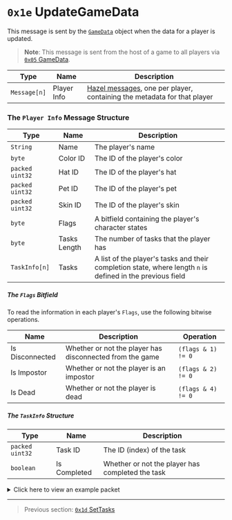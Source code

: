 # `0x1e` UpdateGameData

This message is sent by the [`GameData`](../05_innernetobject_types/03_gamedata.md) object when the data for a player is updated.

> **Note**: This message is sent from the host of a game to all players via [`0x05` GameData](../02_root_message_types/05_gamedata.md).

| Type | Name | Description |
| --- | --- | --- |
| `Message[n]` | Player Info | [Hazel messages](../01_packet_structure/03_the_structure_of_a_hazel_message.md), one per player, containing the metadata for that player |

### The `Player Info` Message Structure

| Type | Name | Description |
| --- | --- | --- |
| `String` | Name | The player's name |
| `byte` | Color ID | The ID of the player's color |
| `packed uint32` | Hat ID | The ID of the player's hat |
| `packed uint32` | Pet ID | The ID of the player's pet |
| `packed uint32` | Skin ID | The ID of the player's skin |
| `byte` | Flags | A bitfield containing the player's character states |
| `byte` | Tasks Length | The number of tasks that the player has |
| `TaskInfo[n]` | Tasks | A list of the player's tasks and their completion state, where length `n` is defined in the previous field |

##### The `Flags` Bitfield

To read the information in each player's `Flags`, use the following bitwise operations.

| Name | Description | Operation |
| --- | --- | --- |
| Is Disconnected | Whether or not the player has disconnected from the game | `(flags & 1) != 0` |
| Is Impostor | Whether or not the player is an impostor | `(flags & 2) != 0` |
| Is Dead | Whether or not the player is dead | `(flags & 4) != 0` |

##### The `TaskInfo` Structure

| Type | Name | Description |
| --- | --- | --- |
| `packed uint32` | Task ID | The ID (index) of the task |
| `boolean` | Is Completed | Whether or not the player has completed the task |

<details>
    <summary>Click here to view an example packet</summary>

```
01                          # Reliable packet
0079                        # Nonce
9f0105                      # Hazel message (tag of 0x05 = GameData)
    d3503f8a                # Game ID: -1975562029 (REDSUS)
    e50002                  # Hazel message (tag of 0x02 = RPC)
        58                  # Sender (GameData) Net ID: 88
        1e                  # RPC Call ID: 30 (UpdateGameData)
        160000              # Hazel message (tag of 0x00 = player 0)
            05416c696365    # Name: Alice
            08              # Color ID: 8 (Purple)
            51              # Hat ID: 81 (Chef's Hat)
            00              # Pet ID: 0 (None)
            00              # Skin ID: 0 (None)
            00              # Flags: None
            05              # Tasks Length: 5
                00  00      # Tasks[0], not completed
                01  00      # Tasks[1], not completed
                02  00      # Tasks[2], not completed
                03  00      # Tasks[3], not completed
                04  00      # Tasks[4], not completed
        160001              # Hazel message (tag of 0x01 = player 1)
            054a616d6573    # Name: James
            04              # Color ID: 4 (Orange)
            31              # Hat ID: 49 (Safari Hat)
            00              # Pet ID: 0 (None)
            00              # Skin ID: 0 (None)
            02              # Flags: Is Impostor
            05              # Tasks Length: 5
                00  00      # Tasks[0], not completed
                01  00      # Tasks[1], not completed
                02  00      # Tasks[2], not completed
                03  00      # Tasks[3], not completed
                04  00      # Tasks[4], not completed
        160003              # Hazel message (tag of 0x03 = player 3)
            054461766964    # Name: David
            00              # Color ID: 0 (Red)
            33              # Hat ID: 51 (Beanie)
            00              # Pet ID: 0 (None)
            00              # Skin ID: 0 (None)
            00              # Flags: None
            05              # Tasks Length: 5
                00  00      # Tasks[0], not completed
                01  00      # Tasks[1], not completed
                02  00      # Tasks[2], not completed
                03  00      # Tasks[3], not completed
                04  00      # Tasks[4], not completed
        160002              # Hazel message (tag of 0x02 = player 2)
            055361726168    # Name: Sarah
            05              # Color ID: 5 (Yellow)
            51              # Hat ID: 81 (Chef's Hat)
            00              # Pet ID: 0 (None)
            00              # Skin ID: 0 (None)
            00              # Flags: None
            05              # Tasks Length: 5
                00  00      # Tasks[0], not completed
                01  00      # Tasks[1], not completed
                02  00      # Tasks[2], not completed
                03  00      # Tasks[3], not completed
                04  00      # Tasks[4], not completed
        160004              # Hazel message (tag of 0x04 = player 4)
            0543696e6479    # Name: Cindy
            03              # Color ID: 3 (Pink)
            1c              # Hat ID: 28 (New Year's Party Hat)
            00              # Pet ID: 0 (None)
            00              # Skin ID: 0 (None)
            02              # Flags: Is Impostor
            05              # Tasks Length: 5
                00  00      # Tasks[0], not completed
                01  00      # Tasks[1], not completed
                02  00      # Tasks[2], not completed
                03  00      # Tasks[3], not completed
                04  00      # Tasks[4], not completed
        160005              # Hazel message (tag of 0x05 = player 5)
            054c61757261    # Name: Laura
            09              # Color ID: 9 (Brown)
            40              # Hat ID: 64 (Mohawk)
            02              # Pet ID: 2 (Mini Crewmate)
            0e              # Skin ID: 14 (Polus Winter Jacket)
            00              # Flags: None
            05              # Tasks Length: 5
                00  00      # Tasks[0], not completed
                01  00      # Tasks[1], not completed
                02  00      # Tasks[2], not completed
                03  00      # Tasks[3], not completed
                04  00      # Tasks[4], not completed
        160008              # Hazel message (tag of 0x08 = player 8)
            05536861756e    # Name: Shaun
            07              # Color ID: 7 (White)
            5a              # Hat ID: 90 (Mini Crewmate)
            00              # Pet ID: 0 (None)
            00              # Skin ID: 0 (None)
            00              # Flags: None
            05              # Tasks Length: 5
                00  00      # Tasks[0], not completed
                01  00      # Tasks[1], not completed
                02  00      # Tasks[2], not completed
                03  00      # Tasks[3], not completed
                04  00      # Tasks[4], not completed
        160009              # Hazel message (tag of 0x09 = player 9)
            0548656e7279    # Name: Logan
            0b              # Color ID: 11 (Light Green)
            27              # Hat ID: 39 (Ten Gallon Hat)
            00              # Pet ID: 0 (None)
            00              # Skin ID: 0 (None)
            00              # Flags: None
            05              # Tasks Length: 5
                00  00      # Tasks[0], not completed
                01  00      # Tasks[1], not completed
                02  00      # Tasks[2], not completed
                03  00      # Tasks[3], not completed
                04  00      # Tasks[4], not completed
        160007              # Hazel message (tag of 0x07 = player 7)
            054d6567616e    # Name: Henry
            0a              # Color ID: 10 (Cyan)
            5d              # Hat ID: 93 (Mini Crewmate Snowman)
            00              # Pet ID: 0 (None)
            00              # Skin ID: 0 (None)
            00              # Flags: None
            05              # Tasks Length: 5
                00  00      # Tasks[0], not completed
                01  00      # Tasks[1], not completed
                02  00      # Tasks[2], not completed
                03  00      # Tasks[3], not completed
                04  00      # Tasks[4], not completed
```
</details>

---

> Previous section: [`0x1d` SetTasks](29_settasks.md)
